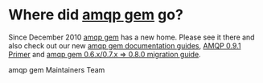 Where did [amqp gem](https://github.com/ruby-amqp/amqp) go?
============================================================================

Since December 2010 [amqp gem](https://github.com/ruby-amqp/amqp) has a new home. Please see it there and also check out our new [amqp gem documentation guides](http://bitly.com/amqp-gem-docs), [AMQP 0.9.1 Primer](http://bitly.com/amqp-model-explained) and [amqp gem 0.6.x/0.7.x => 0.8.0 migration guide](http://bit.ly/amqp-gem-080-migration).

amqp gem Maintainers Team